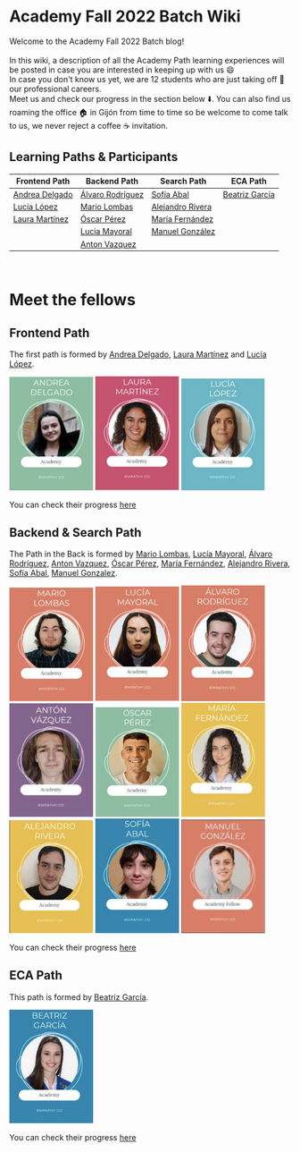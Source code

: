 # Academy Fall 2022 Batch Wiki

Welcome to the Academy Fall 2022 Batch blog! <br><br>
In this wiki, a description of all the Academy Path learning experiences will be posted in case you are interested in keeping up with us 😄 <br>
In case you don't know us yet, we are 12 students who are just taking off 🚀 our professional careers.<br> Meet us and check our progress in the section below ⬇️. You can also find us roaming the office 🏠 in Gijón from time to time so be welcome to come talk to us, we never reject a coffee ☕ invitation. <br>


## Learning Paths & Participants

| Frontend Path                                    | Backend Path                                      | Search Path                                         | ECA Path           |
|--------------------------------------------------|---------------------------------------------------|-----------------------------------------------------|--------------------|
| [Andrea Delgado](https://github.com/andreadlgdo) | [Álvaro Rodríguez](https://github.com/alvarorg14) | [Sofía Abal](https://github.com/Sofia-AF)           | [Beatriz García](https://github.com/beatrizgarciad) |
| [Lucía López](https://github.com/zhuzilu)        | [Mario Lombas](https://github.com/mlombas)        | [Alejandro Rivera](https://github.com/iskelazz)     |                    |
| [Laura Martínez](https://github.com/lauramargar) | [Óscar Pérez](https://github.com/uo265488)        | [María Fernández](https://github.com/mariaffnandez) |                    |
 |                                                  | [Lucia Mayoral](https://github.com/luciamayo)     | [Manuel González](https://github.com/gs-Manuel)  | |
|                                                  | [Anton Vazquez](https://github.com/AntonVazquez)     |                                                     | |

<br>

# Meet the fellows

## Frontend Path 

The first path is formed by [Andrea Delgado](https://github.com/andreadlgdo), [Laura Martínez](https://github.com/lauramargar) and [Lucía López](https://github.com/zhuzilu).

<div class="img_academy">
 <img class="img_path" src="https://github.com/empathyco/academy-batches/blob/main/assets/img/Andrea.png?raw=true" alt="Andrea" width="150px"/>
 <img class="img_path" src="https://github.com/empathyco/academy-batches/blob/main/assets/img/laura.png?raw=true" alt="Laura" width="150px"/>
 <img class="img_path" src="https://github.com/empathyco/academy-batches/blob/main/assets/img/lucia.png?raw=true" alt="Lucia" width="150px"/>
</div>

You can check their progress [here](front.md)

## Backend & Search Path
The Path in the Back is formed by [Mario Lombas](https://github.com/mlombas), [Lucía Mayoral](https://github.com/luciamayo), [Álvaro Rodríguez](https://github.com/alvarorg14), [Anton Vazquez](https://github.com/AntonVazquez), [Óscar Pérez](https://github.com/uo265488), [María Fernández](https://github.com/mariaffnandez), [Alejandro Rivera](https://github.com/iskelazz), [Sofía Abal](https://github.com/Sofia-AF), [Manuel Gonzalez](https://github.com/gs-Manuel).

<div class="img_academy">
 <img class="img_path" src="https://github.com/empathyco/academy-batches/blob/main/assets/img/mario.png?raw=true" alt="Mario" width="150px"/>
 <img class="img_path" src="https://github.com/empathyco/academy-batches/blob/main/assets/img/lucy.png?raw=true" alt="Lucy" width="150px"/>
 <img class="img_path" src="https://github.com/empathyco/academy-batches/blob/main/assets/img/alvaro.png?raw=true" alt="Alvaro" width="150px"/>
 <img class="img_path" src="https://github.com/empathyco/academy-batches/blob/main/assets/img/anton.png?raw=true" alt="Anton" width="150px"/>
 <img class="img_path" src="https://github.com/empathyco/academy-batches/blob/main/assets/img/oscar.png?raw=true" alt="Oscar" width="150px"/>
 <img class="img_path" src="https://github.com/empathyco/academy-batches/blob/main/assets/img/maria.png?raw=true" alt="Maria" width="150px"/>
 <img class="img_path" src="https://github.com/empathyco/academy-batches/blob/main/assets/img/alejandro.png?raw=true" alt="Alejandro" width="150px"/>
 <img class="img_path" src="https://github.com/empathyco/academy-batches/blob/main/assets/img/sofia.png?raw=true" alt="Sofia" width="150px"/>
 <img class="img_path" src="https://github.com/empathyco/academy-batches/blob/main/assets/img/Manuel.png?raw=true" alt="Manuel" width="150px"/>
</div>

You can check their progress [here](backAndSearch.md)

## ECA Path
This path is formed by [Beatriz García](https://github.com/beatrizgarciad).

<div>
<img class="img_path" src="https://github.com/empathyco/academy-batches/blob/main/assets/img/bea.png?raw=true" alt="Bea" width="150px"/>
</div>

You can check their progress [here](eca.md)


